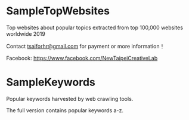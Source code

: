 # SampleTopWebsites

Top websites about popular topics extracted from top 100,000 websites worldwide 2019

Contact <tsaiforhr@gmail.com> for payment or more information！

Facebook: https://www.facebook.com/NewTaipeiCreativeLab

# SampleKeywords

Popular keywords harvested by web crawling tools.

The full version contains popular keywords a-z.
